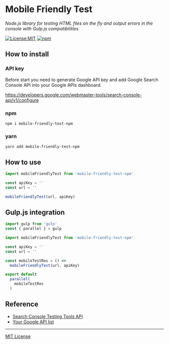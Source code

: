 # Mobile Friendly Test

_Node.js library for testing HTML files on the fly and output errors in the console with Gulp.js compatibilities_

[![License:MIT](https://img.shields.io/badge/License-MIT-blue.svg)](https://github.com/andreymatin/mobile-friendly-test/LICENSE)
[![npm](https://img.shields.io/npm/v/mobile-friendly-test-npm.svg)](https://www.npmjs.com/package/mobile-friendly-test-npm)

## How to install


### API key

Before start you need to generate Google API key and add Google Search Console API into your Google APIs dashboard.

https://developers.google.com/webmaster-tools/search-console-api/v1/configure


### npm

```shell
npm i mobile-friendly-test-npm
```

### yarn

```shell
yarn add mobile-friendly-test-npm
```

## How to use

```javascript
import mobileFriendlyTest from 'mobile-friendly-test-npm'

const apiKey = ''
const url = ''

mobileFriendlyTest(url, apiKey)
```

## Gulp.js integration

```javascript
import gulp from 'gulp'
const { parallel } = gulp

import mobileFriendlyTest from 'mobile-friendly-test-npm'

const apiKey = ''
const url = ''

const mobileTestRes = () =>
  mobileFriendlyTest(url, apiKey)

export default
  parallel(
    mobileTestRes
  )
```

## Reference

- [Search Console Testing Tools API](https://developers.google.com/webmaster-tools/search-console-api/reference/rest/v1/urlTestingTools.mobileFriendlyTest)
- [Your Google API list](https://console.cloud.google.com/apis/dashboard)

---
[MIT License](LICENSE)
